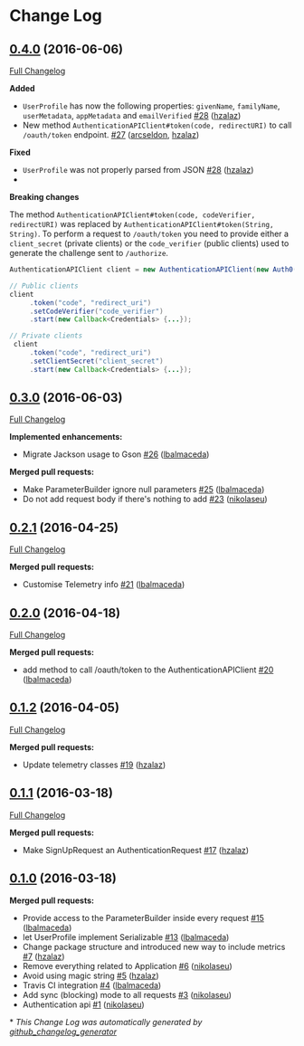 # Change Log

## [0.4.0](https://github.com/auth0/auth0-java/tree/0.4.0) (2016-06-06)
[Full Changelog](https://github.com/auth0/auth0-java/compare/0.3.0...0.4.0)

**Added**

- `UserProfile` has now the following properties: `givenName`, `familyName`, `userMetadata`, `appMetadata` and `emailVerified` [\#28](https://github.com/auth0/auth0-java/pull/28) ([hzalaz](https://github.com/hzalaz))
- New method `AuthenticationAPIClient#token(code, redirectURI)` to call `/oauth/token` endpoint. [\#27](https://github.com/auth0/auth0-java/pull/27) ([arcseldon](https://github.com/arcseldon), [hzalaz](https://github.com/hzalaz))

**Fixed**

- `UserProfile` was not properly parsed from JSON [\#28](https://github.com/auth0/auth0-java/pull/28) ([hzalaz](https://github.com/hzalaz))
- 

**Breaking changes**

The method `AuthenticationAPIClient#token(code, codeVerifier, redirectURI)` was replaced by `AuthenticationAPIClient#token(String, String)`. To perform a request to `/oauth/token` you need to provide either a `client_secret` (private clients) or the `code_verifier` (public clients) used to generate the challenge sent to `/authorize`.

```java
AuthenticationAPIClient client = new AuthenticationAPIClient(new Auth0("your_clientId", "your_domain"));

// Public clients
client
     .token("code", "redirect_uri")
     .setCodeVerifier("code_verifier")
     .start(new Callback<Credentials> {...});

// Private clients
 client
     .token("code", "redirect_uri")
     .setClientSecret("client_secret")
     .start(new Callback<Credentials> {...});
```

## [0.3.0](https://github.com/auth0/auth0-java/tree/0.3.0) (2016-06-03)
[Full Changelog](https://github.com/auth0/auth0-java/compare/0.2.1...0.3.0)

**Implemented enhancements:**

- Migrate Jackson usage to Gson [\#26](https://github.com/auth0/auth0-java/pull/26) ([lbalmaceda](https://github.com/lbalmaceda))

**Merged pull requests:**

- Make ParameterBuilder ignore null parameters [\#25](https://github.com/auth0/auth0-java/pull/25) ([lbalmaceda](https://github.com/lbalmaceda))
- Do not add request body if there's nothing to add [\#23](https://github.com/auth0/auth0-java/pull/23) ([nikolaseu](https://github.com/nikolaseu))

## [0.2.1](https://github.com/auth0/auth0-java/tree/0.2.1) (2016-04-25)
[Full Changelog](https://github.com/auth0/auth0-java/compare/0.2.0...0.2.1)

**Merged pull requests:**

- Customise Telemetry info [\#21](https://github.com/auth0/auth0-java/pull/21) ([lbalmaceda](https://github.com/lbalmaceda))

## [0.2.0](https://github.com/auth0/auth0-java/tree/0.2.0) (2016-04-18)
[Full Changelog](https://github.com/auth0/auth0-java/compare/0.1.2...0.2.0)

**Merged pull requests:**

- add method to call /oauth/token to the AuthenticationAPIClient [\#20](https://github.com/auth0/auth0-java/pull/20) ([lbalmaceda](https://github.com/lbalmaceda))

## [0.1.2](https://github.com/auth0/auth0-java/tree/0.1.2) (2016-04-05)
[Full Changelog](https://github.com/auth0/auth0-java/compare/0.1.1...0.1.2)

**Merged pull requests:**

- Update telemetry classes [\#19](https://github.com/auth0/auth0-java/pull/19) ([hzalaz](https://github.com/hzalaz))

## [0.1.1](https://github.com/auth0/auth0-java/tree/0.1.1) (2016-03-18)
[Full Changelog](https://github.com/auth0/auth0-java/compare/0.1.0...0.1.1)

**Merged pull requests:**

- Make SignUpRequest an AuthenticationRequest [\#17](https://github.com/auth0/auth0-java/pull/17) ([hzalaz](https://github.com/hzalaz))

## [0.1.0](https://github.com/auth0/auth0-java/tree/0.1.0) (2016-03-18)
**Merged pull requests:**

- Provide access to the ParameterBuilder inside every request [\#15](https://github.com/auth0/auth0-java/pull/15) ([lbalmaceda](https://github.com/lbalmaceda))
- let UserProfile implement Serializable [\#13](https://github.com/auth0/auth0-java/pull/13) ([lbalmaceda](https://github.com/lbalmaceda))
- Change package structure and introduced new way to include metrics  [\#7](https://github.com/auth0/auth0-java/pull/7) ([hzalaz](https://github.com/hzalaz))
- Remove everything related to Application [\#6](https://github.com/auth0/auth0-java/pull/6) ([nikolaseu](https://github.com/nikolaseu))
- Avoid using magic string [\#5](https://github.com/auth0/auth0-java/pull/5) ([hzalaz](https://github.com/hzalaz))
- Travis CI integration [\#4](https://github.com/auth0/auth0-java/pull/4) ([lbalmaceda](https://github.com/lbalmaceda))
- Add sync \(blocking\) mode to all requests [\#3](https://github.com/auth0/auth0-java/pull/3) ([nikolaseu](https://github.com/nikolaseu))
- Authentication api [\#1](https://github.com/auth0/auth0-java/pull/1) ([nikolaseu](https://github.com/nikolaseu))



\* *This Change Log was automatically generated by [github_changelog_generator](https://github.com/skywinder/Github-Changelog-Generator)*
